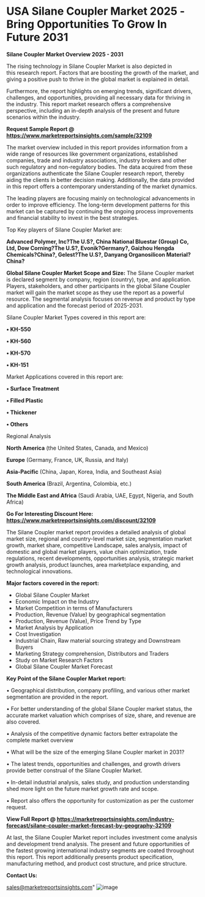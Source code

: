  # USA Silane Coupler Market 2025 -Bring Opportunities To Grow In Future 2031

<Strong> Silane Coupler Market Overview 2025 - 2031</strong>

The rising technology in Silane Coupler Market is also depicted in this research report. Factors that are boosting the growth of the market, and giving a positive push to thrive in the global market is explained in detail.

Furthermore, the report highlights on emerging trends, significant drivers, challenges, and opportunities, providing all necessary data for thriving in the industry. This report market research offers a comprehensive perspective, including an in-depth analysis of the present and future scenarios within the industry.

<strong>Request Sample Report @ <a href=https://www.marketreportsinsights.com/sample/32109>https://www.marketreportsinsights.com/sample/32109</a></strong>

The market overview included in this report provides information from a wide range of resources like government organizations, established companies, trade and industry associations, industry brokers and other such regulatory and non-regulatory bodies. The data acquired from these organizations authenticate the Silane Coupler research report, thereby aiding the clients in better decision making. Additionally, the data provided in this report offers a contemporary understanding of the market dynamics.

The leading players are focusing mainly on technological advancements in order to improve efficiency. The long-term development patterns for this market can be captured by continuing the ongoing process improvements and financial stability to invest in the best strategies.

Top Key players of Silane Coupler Market are:

<strong>Advanced Polymer, Inc?The U.S?, China National Bluestar (Group) Co, Ltd, Dow Corning?The U.S?, Evonik?Germany?, Gaizhou Hengda Chemicals?China?, Gelest?The U.S?, Danyang Organosilicon Material?China?</strong>

<strong><b>Global Silane Coupler Market Scope and Size:</b></strong>
The Silane Coupler market is declared segment by company, region (country), type, and application. Players, stakeholders, and other participants in the global Silane Coupler market will gain the market scope as they use the report as a powerful resource. The segmental analysis focuses on revenue and product by type and application and the forecast period of 2025-2031.

Silane Coupler Market Types covered in this report are:

<strong>• KH-550

• KH-560

• KH-570

• KH-151</strong>

Market Applications covered in this report are:

<strong>• Surface Treatment

• Filled Plastic

• Thickener

• Others</strong> 

Regional Analysis

<strong>North America</strong> (the United States, Canada, and Mexico)

<strong>Europe</strong> (Germany, France, UK, Russia, and Italy)

<strong>Asia-Pacific</strong> (China, Japan, Korea, India, and Southeast Asia)

<strong>South America</strong> (Brazil, Argentina, Colombia, etc.)

<strong>The Middle East and Africa</strong> (Saudi Arabia, UAE, Egypt, Nigeria, and South Africa)

<strong>Go For Interesting Discount Here: <a href=https://www.marketreportsinsights.com/discount/32109>https://www.marketreportsinsights.com/discount/32109</a></strong>

The Silane Coupler market report provides a detailed analysis of global market size, regional and country-level market size, segmentation market growth, market share, competitive Landscape, sales analysis, impact of domestic and global market players, value chain optimization, trade regulations, recent developments, opportunities analysis, strategic market growth analysis, product launches, area marketplace expanding, and technological innovations.

<strong><b>Major factors covered in the report:</b></strong>
<ul>
  <li>Global Silane Coupler Market </li>
  <li>Economic Impact on the Industry</li>
  <li>Market Competition in terms of Manufacturers</li>
  <li>Production, Revenue (Value) by geographical segmentation</li>
  <li>Production, Revenue (Value), Price Trend by Type</li>
  <li>Market Analysis by Application</li>
  <li>Cost Investigation</li>
  <li>Industrial Chain, Raw material sourcing strategy and Downstream Buyers</li>
  <li>Marketing Strategy comprehension, Distributors and Traders</li>
  <li>Study on Market Research Factors</li>
  <li>Global Silane Coupler Market Forecast</li>
</ul>

<strong><b>Key Point of the Silane Coupler Market report:</b></strong>

• Geographical distribution, company profiling, and various other market segmentation are provided in the report.

• For better understanding of the global Silane Coupler market status, the accurate market valuation which comprises of size, share, and revenue are also covered.

• Analysis of the competitive dynamic factors better extrapolate the complete market overview

• What will be the size of the emerging Silane Coupler market in 2031?

• The latest trends, opportunities and challenges, and growth drivers provide better construal of the Silane Coupler Market.

• In-detail industrial analysis, sales study, and production understanding shed more light on the future market growth rate and scope.

• Report also offers the opportunity for customization as per the customer request.

<strong><b>View Full Report @ <a href=https://marketreportsinsights.com/industry-forecast/silane-coupler-market-forecast-by-geography-32109>https://marketreportsinsights.com/industry-forecast/silane-coupler-market-forecast-by-geography-32109</a></b></strong>


At last, the Silane Coupler Market report includes investment come analysis and development trend analysis. The present and future opportunities of the fastest growing international industry segments are coated throughout this report. This report additionally presents product specification, manufacturing method, and product cost structure, and price structure.

<strong>Contact Us:</strong>

sales@marketreportsinsights.com"
![image](https://github.com/user-attachments/assets/46ad092b-9d29-4724-8610-bd92636c0838)
